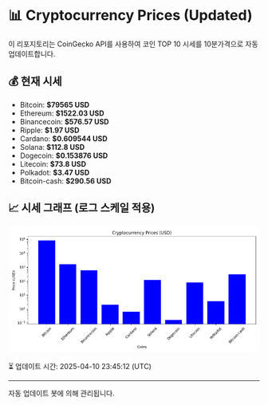 
# 📊 Cryptocurrency Prices (Updated)

이 리포지토리는 CoinGecko API를 사용하여 코인 TOP 10 시세를 10분가격으로 자동 업데이트합니다.

## 💰 현재 시세
- Bitcoin: **$79565 USD**
- Ethereum: **$1522.03 USD**
- Binancecoin: **$576.57 USD**
- Ripple: **$1.97 USD**
- Cardano: **$0.609544 USD**
- Solana: **$112.8 USD**
- Dogecoin: **$0.153876 USD**
- Litecoin: **$73.8 USD**
- Polkadot: **$3.47 USD**
- Bitcoin-cash: **$290.56 USD**

## 📈 시세 그래프 (로그 스케일 적용)
![Crypto Prices](crypto_prices.png)

⏳ 업데이트 시간: 2025-04-10 23:45:12 (UTC)

---
자동 업데이트 봇에 의해 관리됩니다.
